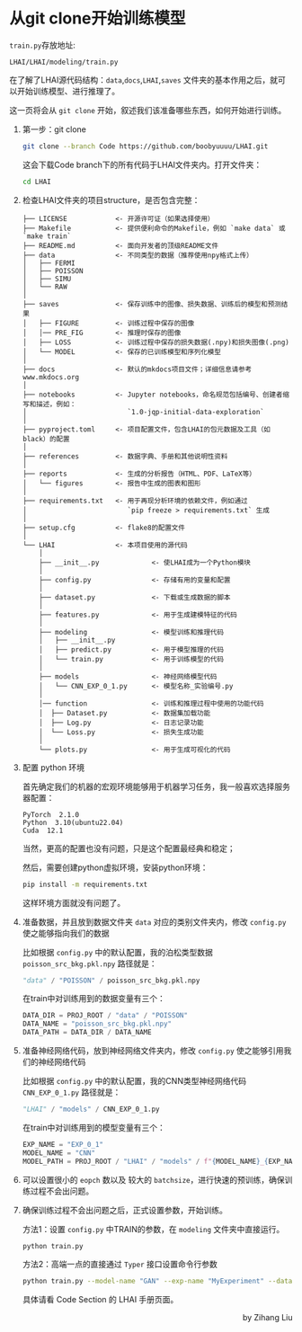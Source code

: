 # 从git clone开始训练模型

`train.py`存放地址:

```
LHAI/LHAI/modeling/train.py
```

在了解了LHAI源代码结构：`data`,`docs`,`LHAI`,`saves` 文件夹的基本作用之后，就可以开始训练模型、进行推理了。

这一页将会从 `git clone` 开始，叙述我们该准备哪些东西，如何开始进行训练。

1. 第一步：git clone

    ```bash
    git clone --branch Code https://github.com/boobyuuuu/LHAI.git
    ```

    这会下载Code branch下的所有代码于LHAI文件夹内。打开文件夹：

    ```bash
    cd LHAI
    ```

2. 检查LHAI文件夹的项目structure，是否包含完整：

    ```
    ├── LICENSE            <- 开源许可证（如果选择使用）
    ├── Makefile           <- 提供便利命令的Makefile，例如 `make data` 或 `make train`
    ├── README.md          <- 面向开发者的顶级README文件
    ├── data               <- 不同类型的数据（推荐使用npy格式上传）
    │   ├── FERMI
    │   ├── POISSON
    │   ├── SIMU
    │   └── RAW
    │
    ├── saves              <- 保存训练中的图像、损失数据、训练后的模型和预测结果
    │   ├── FIGURE         <- 训练过程中保存的图像
    │   │── PRE_FIG        <- 推理时保存的图像
    │   ├── LOSS           <- 训练过程中保存的损失数据(.npy)和损失图像(.png)
    │   └── MODEL          <- 保存的已训练模型和序列化模型
    │
    ├── docs               <- 默认的mkdocs项目文件；详细信息请参考 www.mkdocs.org
    │
    ├── notebooks          <- Jupyter notebooks，命名规范包括编号、创建者缩写和描述，例如：
    │                         `1.0-jqp-initial-data-exploration`
    │
    ├── pyproject.toml     <- 项目配置文件，包含LHAI的包元数据及工具（如black）的配置
    │
    ├── references         <- 数据字典、手册和其他说明性资料
    │
    ├── reports            <- 生成的分析报告（HTML、PDF、LaTeX等）
    │   └── figures        <- 报告中生成的图表和图形
    │
    ├── requirements.txt   <- 用于再现分析环境的依赖文件，例如通过
    │                         `pip freeze > requirements.txt` 生成
    │
    ├── setup.cfg          <- flake8的配置文件
    │
    └── LHAI               <- 本项目使用的源代码
        │
        ├── __init__.py             <- 使LHAI成为一个Python模块
        │
        ├── config.py               <- 存储有用的变量和配置
        │
        ├── dataset.py              <- 下载或生成数据的脚本
        │
        ├── features.py             <- 用于生成建模特征的代码
        │
        ├── modeling                <- 模型训练和推理代码
        │   ├── __init__.py 
        │   ├── predict.py          <- 用于模型推理的代码          
        │   └── train.py            <- 用于训练模型的代码
        │
        ├── models                  <- 神经网络模型代码
        │   └── CNN_EXP_0_1.py      <- 模型名称_实验编号.py
        │
        │── function                <- 训练和推理过程中使用的功能代码
        │  ├── Dataset.py           <- 数据集加载功能
        │  ├── Log.py               <- 日志记录功能
        │  └── Loss.py              <- 损失生成功能
        │
        └── plots.py                <- 用于生成可视化的代码
    ```

3. 配置 python 环境

    首先确定我们的机器的宏观环境能够用于机器学习任务，我一般喜欢选择服务器配置：

    ```
    PyTorch  2.1.0
    Python  3.10(ubuntu22.04)
    Cuda  12.1
    ```

    当然，更高的配置也没有问题，只是这个配置最经典和稳定；

    然后，需要创建python虚拟环境，安装python环境：

    ```bash
    pip install -m requirements.txt
    ```

    这样环境方面就没有问题了。

4. 准备数据，并且放到数据文件夹 `data` 对应的类别文件夹内，修改 `config.py` 使之能够指向我们的数据

    比如根据 `config.py` 中的默认配置，我的泊松类型数据 `poisson_src_bkg.pkl.npy` 路径就是：
    
    ```python
    "data" / "POISSON" / poisson_src_bkg.pkl.npy
    ```

    在train中对训练用到的数据变量有三个：

    ```python
    DATA_DIR = PROJ_ROOT / "data" / "POISSON"                                           # 参数3：如果需要指定不同的数据集的文件名，可以在这里修改
    DATA_NAME = "poisson_src_bkg.pkl.npy"                                               # 参数4：如果需要指定不同的数据集，可以在这里修改
    DATA_PATH = DATA_DIR / DATA_NAME
    ```

5. 准备神经网络代码，放到神经网络文件夹内，修改 `config.py` 使之能够引用我们的神经网络代码

    比如根据 `config.py` 中的默认配置，我的CNN类型神经网络代码 `CNN_EXP_0_1.py` 路径就是：

    ```python
    "LHAI" / "models" / CNN_EXP_0_1.py
    ```

    在train中对训练用到的模型变量有三个：

    ```python
    EXP_NAME = "EXP_0_1"                                                                # 参数1：如果需要指定不同的实验，可以在这里修改
    MODEL_NAME = "CNN"                                                                  # 参数2：如果需要指定不同的模型，可以在这里修改
    MODEL_PATH = PROJ_ROOT / "LHAI" / "models" / f"{MODEL_NAME}_{EXP_NAME}.py"
    ```

6. 可以设置很小的 `eopch` 数以及 较大的 `batchsize`，进行快速的预训练，确保训练过程不会出问题。

7. 确保训练过程不会出问题之后，正式设置参数，开始训练。

    方法1：设置 `config.py` 中TRAIN的参数，在 `modeling` 文件夹中直接运行。

    ```bash
    python train.py
    ```

    方法2：高端一点的直接通过 `Typer` 接口设置命令行参数

    ```bash
    python train.py --model-name "GAN" --exp-name "MyExperiment" --data-dir "./data" --data-name "dataset.csv" --seed 42 --traintype "supervised" --frac-train 0.8 --epochs 10 --batch-size 32 --latentdim 128 --lr-max 0.01 --lr-min 0.001
    ```

    具体请看 Code Section 的 LHAI 手册页面。

<p align='right'>by Zihang Liu</p>